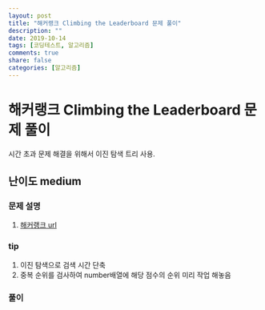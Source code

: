 ```yaml
---
layout: post
title: "해커랭크 Climbing the Leaderboard 문제 풀이"
description: ""
date: 2019-10-14
tags: [코딩테스트, 알고리즘]
comments: true
share: false
categories: [알고리즘]
---
```




# 해커랭크 Climbing the Leaderboard 문제 풀이

시간 초과 문제 해결을 위해서 이진 탐색 트리 사용.

## 난이도 medium

### 문제 설명

1. [해커랭크 url](https://www.hackerrank.com/challenges/climbing-the-leaderboard/problem?h_r=profile) 

### tip

1. 이진 탐색으로 검색 시간 단축
2. 중복 순위를 검사하여 number배열에 해당 점수의 순위 미리 작업 해놓음

### 풀이

<script src="https://gist.github.com/moonhk/1e67fa4d7dea1f62ec667ecb2febc252.js"></script>



